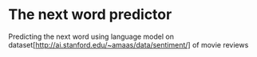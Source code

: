 # The next word predictor

Predicting the next word using language model on dataset[http://ai.stanford.edu/~amaas/data/sentiment/] of movie reviews